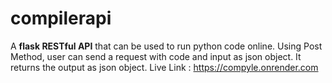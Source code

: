 # compilerapi
A **flask RESTful API** that can be used to run python code online.
Using Post Method, user can send a request with code and input as json object. It returns the output as json object. 
Live Link : https://compyle.onrender.com
